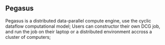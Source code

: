 ## Pegasus 

Pegasus is a distributed data-parallel compute engine, use the cyclic dataflow computational model; Users can constructor their own DCG job, 
and run the job on their laptop or a distributed environment accross a cluster of computers;